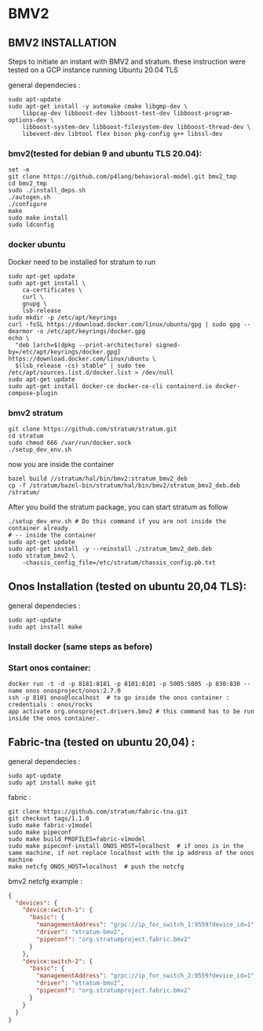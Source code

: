 # BMV2

## BMV2 INSTALLATION 
Steps to initiate an instant with BMV2 and stratum. 
these instruction were tested on a GCP instance running Ubuntu 20.04 TLS

general dependecies : 
```console
sudo apt-update
sudo apt-get install -y automake cmake libgmp-dev \
    libpcap-dev libboost-dev libboost-test-dev libboost-program-options-dev \
    libboost-system-dev libboost-filesystem-dev libboost-thread-dev \
    libevent-dev libtool flex bison pkg-config g++ libssl-dev
```
### bmv2(tested for debian 9 and ubuntu TLS 20.04): 
```console
set -e
git clone https://github.com/p4lang/behavioral-model.git bmv2_tmp
cd bmv2_tmp
sudo ./install_deps.sh
./autogen.sh
./configure
make
sudo make install
sudo ldconfig
```
### docker ubuntu
Docker need to be installed for stratum to run
```console
sudo apt-get update
sudo apt-get install \
    ca-certificates \
    curl \
    gnupg \
    lsb-release
sudo mkdir -p /etc/apt/keyrings
curl -fsSL https://download.docker.com/linux/ubuntu/gpg | sudo gpg --dearmor -o /etc/apt/keyrings/docker.gpg
echo \
  "deb [arch=$(dpkg --print-architecture) signed-by=/etc/apt/keyrings/docker.gpg] https://download.docker.com/linux/ubuntu \
  $(lsb_release -cs) stable" | sudo tee /etc/apt/sources.list.d/docker.list > /dev/null
sudo apt-get update
sudo apt-get install docker-ce docker-ce-cli containerd.io docker-compose-plugin
```
### bmv2 stratum
```console
git clone https://github.com/stratum/stratum.git
cd stratum
sudo chmod 666 /var/run/docker.sock
./setup_dev_env.sh
```
now you are inside the container
```console
bazel build //stratum/hal/bin/bmv2:stratum_bmv2_deb
cp -f /stratum/bazel-bin/stratum/hal/bin/bmv2/stratum_bmv2_deb.deb /stratum/
```
After you build the stratum package, you can start stratum as follow
```console
./setup_dev_env.sh # Do this command if you are not inside the container already
# -- inside the container
sudo apt-get update 
sudo apt-get install -y --reinstall ./stratum_bmv2_deb.deb
sudo stratum_bmv2 \
    -chassis_config_file=/etc/stratum/chassis_config.pb.txt
```
## Onos Installation  (tested on ubuntu 20,04 TLS): 
general dependecies : 
```console
sudo apt-update
sudo apt install make
```

### Install docker (same steps as before)
### Start onos container: 
```console
docker run -t -d -p 8181:8181 -p 8101:8101 -p 5005:5005 -p 830:830 --name onos onosproject/onos:2.7.0
ssh -p 8101 onos@localhost  # to go inside the onos container : credentials : onos/rocks
app activate org.onosproject.drivers.bmv2 # this command has to be run inside the onos container.
```
## Fabric-tna (tested on ubuntu 20,04) :
general dependecies : 
```console
sudo apt-update
sudo apt install make git
```

fabric : 
```console
git clone https://github.com/stratum/fabric-tna.git
git checkout tags/1.1.0
sudo make fabric-v1model
sudo make pipeconf
sudo make build PROFILES=fabric-v1model
sudo make pipeconf-install ONOS_HOST=localhost  # if onos is in the same machine, if not replace localhost with the ip address of the onos machine
make netcfg ONOS_HOST=localhost  # push the netcfg
```


bmv2 netcfg example :
```json
{
  "devices": {
    "device:switch-1": {
      "basic": {
        "managementAddress": "grpc://ip_for_switch_1:9559?device_id=1",
        "driver": "stratum-bmv2",
        "pipeconf": "org.stratumproject.fabric.bmv2"
      }
    },
    "device:switch-2": {
      "basic": {
        "managementAddress": "grpc://ip_for_switch_2:9559?device_id=1",
        "driver": "stratum-bmv2",
        "pipeconf": "org.stratumproject.fabric.bmv2"
      }
    }
  }
}
```


